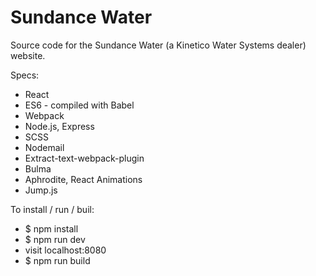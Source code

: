 # Sundance Water

Source code for the Sundance Water (a Kinetico Water Systems dealer) website.

Specs:
  * React
  * ES6 - compiled with Babel   
  * Webpack
  * Node.js, Express
  * SCSS
  * Nodemail
  * Extract-text-webpack-plugin
  * Bulma
  * Aphrodite, React Animations
  * Jump.js

To install / run / buil:
  * $ npm install
  * $ npm run dev
  * visit localhost:8080
  * $ npm run build
